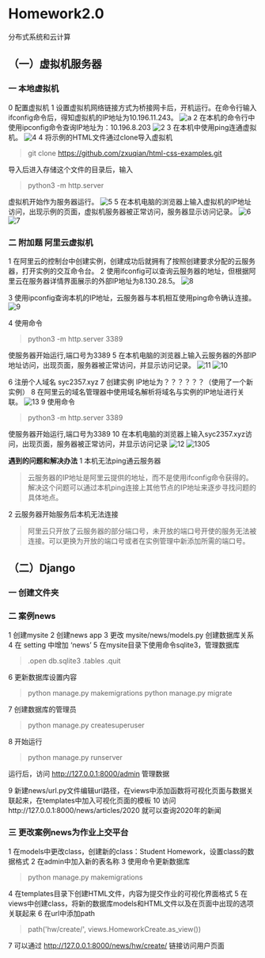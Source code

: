 # Homework2.0
 分布式系统和云计算
## （一）虚拟机服务器
### 一 本地虚拟机
0 配置虚拟机
1 设置虚拟机网络链接方式为桥接网卡后，开机运行。在命令行输入ifconfig命令后，得知虚拟机的IP地址为10.196.11.243。
![a](\picture\a.png)
2 在本机的命令行中使用ipconfig命令查询IP地址为：10.196.8.203
![2](\picture\2.png) 
3 在本机中使用ping连通虚拟机。
![4](\picture\4.png)
4 将示例的HTML文件通过clone导入虚拟机
>git clone https://github.com/zxuqian/html-css-examples.git

导入后进入存储这个文件的目录后，输入
>python3 -m http.server

虚拟机开始作为服务器运行。
![5](\picture\5.png)
5 在本机电脑的浏览器上输入虚拟机的IP地址访问，出现示例的页面，虚拟机服务器被正常访问，服务器显示访问记录。
![6](\picture\6.png)
![7](\picture\7.png)

### 二 附加题 阿里云虚拟机
1 在阿里云的控制台中创建实例，创建成功后就拥有了按照创建要求分配的云服务器，打开实例的交互命令台。
2 使用ifconfig可以查询云服务器的地址，但根据阿里云在服务器详情界面展示的外部IP地址为8.130.28.5。
![8](\picture\8_.png)

3 使用ipconfig查询本机的IP地址，云服务器与本机相互使用ping命令确认连接。
![9](\picture\9_.png)

4 使用命令
>python3 -m http.server 3389 

使服务器开始运行,端口号为3389
5 在本机电脑的浏览器上输入云服务器的外部IP地址访问，出现页面，服务器被正常访问，并显示访问记录。
![11](\picture\11_.png)
![10](\picture\10_.png)

6 注册个人域名 syc2357.xyz 
7 创建实例 IP地址为？？？？？？（使用了一个新实例）
8 在阿里云的域名管理器中使用域名解析将域名与实例的IP地址进行关联。
![13](\picture\13.png)
9 使用命令
>python3 -m http.server 3389 

使服务器开始运行,端口号为3389
10 在本机电脑的浏览器上输入syc2357.xyz访问，出现页面，服务器被正常访问，并显示访问记录
![12](\picture\12.png)
![1305](\picture\1305.png)

**遇到的问题和解决办法**
1 本机无法ping通云服务器
>云服务器的IP地址是阿里云提供的地址，而不是使用ifconfig命令获得的。
解决这个问题可以通过本机ping连接上其他节点的IP地址来逐步寻找问题的具体地点。

2 云服务器开始服务后本机无法连接
>阿里云只开放了云服务器的部分端口号，未开放的端口号开使的服务无法被连接。可以更换为开放的端口号或者在实例管理中新添加所需的端口号。



## （二）Django

### 一 创建文件夹

### 二 案例news
1 创建mysite
2 创建news app
3 更改 mysite/news/models.py 创建数据库关系
4 在 setting 中增加 ‘news’
5 在mysite目录下使用命令sqlite3，管理数据库
  >.open db.sqlite3
  >.tables
  >.quit

6 更新数据库设置内容
>python manage.py makemigrations
>python manage.py migrate

7 创建数据库的管理员
>python manage.py createsuperuser

8 开始运行
>python manage.py runserver

运行后，访问 http://127.0.0.1:8000/admin 管理数据

9 新建news/url.py文件编辑url路径，在views中添加函数将可视化页面与数据关联起来，在templates中加入可视化页面的模板
10 访问http://127.0.0.1:8000/news/articles/2020 就可以查询2020年的新闻

### 三 更改案例news为作业上交平台
1 在models中更改class，创建新的class：Student Homework，设置class的数据格式
2 在admin中加入新的表名称
3 使用命令更新数据库
>python manage.py makemigrations

4 在templates目录下创建HTML文件，内容为提交作业的可视化界面格式
5 在views中创建class，将新的数据库models和HTML文件以及在页面中出现的选项关联起来
6 在url中添加path
>path('hw/create/', views.HomeworkCreate.as_view())

7 可以通过 http://127.0.0.1:8000/news/hw/create/ 链接访问用户页面

